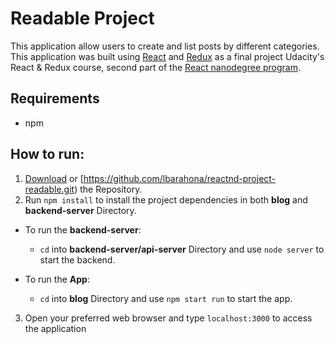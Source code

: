 # Readable Project
This application allow users to create and list posts by different categories.
This application was built using [React](https://reactjs.org/) and [Redux](https://redux.js.org//) as a final project Udacity's React & Redux course, second part of the [React nanodegree program](https://www.udacity.com/course/react-nanodegree--nd019).

## Requirements
* npm

## How to run:
1. [Download](https://github.com/lbarahona/reactnd-project-readable/archive/master.zip) or [https://github.com/lbarahona/reactnd-project-readable.git) the Repository.
2. Run `npm install` to install the project dependencies in both **blog** and **backend-server** Directory.
- To run the **backend-server**: 
  - `cd` into **backend-server/api-server** Directory and use `node server` to start the backend.
  
- To run the **App**: 
  - `cd` into **blog** Directory and use `npm start run` to start the app.
  
3. Open your preferred web browser and type `localhost:3000` to access the application
